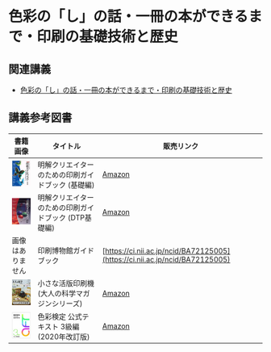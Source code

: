 # 色彩の「し」の話・一冊の本ができるまで・印刷の基礎技術と歴史
## 関連講義
- [色彩の「し」の話・一冊の本ができるまで・印刷の基礎技術と歴史](../text/05.html)

## 講義参考図書
|  書籍画像  |  タイトル  |  販売リンク  |
| ---- | ---- |  ----  |
|  ![明解クリエイターのための印刷ガイドブック (基礎編)](./image/03/01.jpg)  |  明解クリエイターのための印刷ガイドブック (基礎編)  |  [Amazon](https://amzn.to/2JcIeug)  |
|  ![明解クリエイターのための印刷ガイドブック (DTP基礎編) ](./image/03/02.jpg)  |  明解クリエイターのための印刷ガイドブック (DTP基礎編)   |  [Amazon](https://amzn.to/37nIWwr)  |
|  画像はありません  |  印刷博物館ガイドブック  |  [https://ci.nii.ac.jp/ncid/BA72125005](https://ci.nii.ac.jp/ncid/BA72125005)  |
|  ![小さな活版印刷機 (大人の科学マガジンシリーズ)](./image/03/04.jpg)  |  小さな活版印刷機 (大人の科学マガジンシリーズ)  |  [Amazon](https://amzn.to/3qbvuo9)  |
|  ![色彩検定 公式テキスト 3級編 (2020年改訂版) ](./image/03/05.jpg)  |  色彩検定 公式テキスト 3級編 (2020年改訂版)   |  [Amazon](https://amzn.to/3mmwh3b)  |